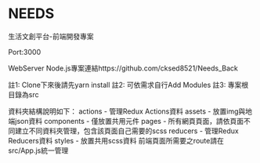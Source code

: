 # NEEDS
生活文創平台-前端開發專案

Port:3000

WebServer Node.js專案連結https://github.com/cksed8521/Needs_Back


註1: Clone下來後請先yarn install
註2: 可依需求自行Add Modules
註3: 專案根目錄為src


資料夾結構說明如下：
actions - 管理Redux Actions資料
assets - 放置img與地端json資料
components - 僅放置共用元件
pages - 所有網頁頁面，請依頁面不同建立不同資料夾管理，包含該頁面自己需要的scss
reducers - 管理Redux Reducers資料
styles - 放置共用scss資料
前端頁面所需要之route請在src/App.js統一管理
